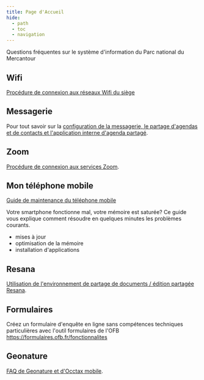 ```yaml
---
title: Page d'Accueil
hide:
  - path
  - toc
  - navigation
---
```


Questions fréquentes sur le système d'information du Parc national du Mercantour

## Wifi

[Procédure de connexion aux réseaux Wifi du siège](./reseau/README.md)

## Messagerie

Pour tout savoir sur la [configuration de la messagerie, le partage d'agendas et de contacts et l'application interne d'agenda partagé](./messagerie/README.md).

## Zoom

[Procédure de connexion aux services Zoom](./messagerie/Zoom.md).

## Mon téléphone mobile

[Guide de maintenance du téléphone mobile](./mobile/README.md)

Votre smartphone fonctionne mal, votre mémoire est saturée?
Ce guide vous explique comment résoudre en quelques minutes les problèmes courants.

- mises à jour
- optimisation de la mémoire
- installation d'applications

## Resana

[Utilisation de l'environnement de partage de documents / édition partagée Resana](./resana/README.md).

## Formulaires

Créez un formulaire d'enquête en ligne sans compétences techniques particulières avec l'outil formulaires de l'OFB
https://formulaires.ofb.fr/fonctionnalites

## Geonature

[FAQ de Geonature et d'Occtax mobile](./geonature/README.md).
